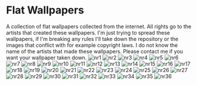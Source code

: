 # Flat Wallpapers
A collection of flat wallpapers collected from the internet.
All rights go to the artists that created these wallpapers. 
I'm just trying to spread these wallpapers, if I'm breaking any rules I'll take down the repository or the images that conflict with for example copyright laws.
I do not know the name of the artists that made these wallpapers. Please contact me if you want your wallpaper taken down.
![nr1](https://github.com/Simbaclaws/flat-wallpapers/blob/master/wallpaper1.png)
![nr2](https://github.com/Simbaclaws/flat-wallpapers/blob/master/wallpaper2.jpg)
![nr3](https://github.com/Simbaclaws/flat-wallpapers/blob/master/wallpaper3.jpg)
![nr4](https://github.com/Simbaclaws/flat-wallpapers/blob/master/wallpaper4.jpeg)
![nr5](https://github.com/Simbaclaws/flat-wallpapers/blob/master/wallpaper5.jpeg)
![nr6](https://github.com/Simbaclaws/flat-wallpapers/blob/master/wallpaper6.jpeg)
![nr7](https://github.com/Simbaclaws/flat-wallpapers/blob/master/wallpaper7.jpeg)
![nr8](https://github.com/Simbaclaws/flat-wallpapers/blob/master/wallpaper8.jpeg)
![nr9](https://github.com/Simbaclaws/flat-wallpapers/blob/master/wallpaper9.jpeg)
![nr10](https://github.com/Simbaclaws/flat-wallpapers/blob/master/wallpaper10.jpeg)
![nr11](https://github.com/Simbaclaws/flat-wallpapers/blob/master/wallpaper11.png)
![nr12](https://github.com/Simbaclaws/flat-wallpapers/blob/master/wallpaper12.jpeg)
![nr13](https://github.com/Simbaclaws/flat-wallpapers/blob/master/wallpaper13.png)
![nr14](https://github.com/Simbaclaws/flat-wallpapers/blob/master/wallpaper14.jpeg)
![nr15](https://github.com/Simbaclaws/flat-wallpapers/blob/master/wallpaper15.jpg)
![nr16](https://github.com/Simbaclaws/flat-wallpapers/blob/master/wallpaper16.jpg)
![nr17](https://github.com/Simbaclaws/flat-wallpapers/blob/master/wallpaper17.jpg)
![nr18](https://github.com/Simbaclaws/flat-wallpapers/blob/master/wallpaper18.jpg)
![nr19](https://github.com/Simbaclaws/flat-wallpapers/blob/master/wallpaper19.jpg)
![nr20](https://github.com/Simbaclaws/flat-wallpapers/blob/master/wallpaper20.jpg)
![nr21](https://github.com/Simbaclaws/flat-wallpapers/blob/master/wallpaper21.jpg)
![nr22](https://github.com/Simbaclaws/flat-wallpapers/blob/master/wallpaper22.jpg)
![nr23](https://github.com/Simbaclaws/flat-wallpapers/blob/master/wallpaper23.jpg)
![nr24](https://github.com/Simbaclaws/flat-wallpapers/blob/master/wallpaper24.jpg)
![nr25](https://github.com/Simbaclaws/flat-wallpapers/blob/master/wallpaper25.jpg)
![nr26](https://github.com/Simbaclaws/flat-wallpapers/blob/master/wallpaper26.jpg)
![nr27](https://github.com/Simbaclaws/flat-wallpapers/blob/master/wallpaper27.jpg)
![nr28](https://github.com/Simbaclaws/flat-wallpapers/blob/master/wallpaper28.png)
![nr29](https://github.com/Simbaclaws/flat-wallpapers/blob/master/wallpaper29.jpg)
![nr30](https://github.com/Simbaclaws/flat-wallpapers/blob/master/wallpaper30.jpg)
![nr31](https://github.com/Simbaclaws/flat-wallpapers/blob/master/wallpaper31.jpg)
![nr32](https://github.com/Simbaclaws/flat-wallpapers/blob/master/wallpaper32.jpg)
![nr33](https://github.com/Simbaclaws/flat-wallpapers/blob/master/wallpaper33.png)
![nr34](https://github.com/Simbaclaws/flat-wallpapers/blob/master/wallpaper34.jpeg)
![nr35](https://github.com/Simbaclaws/flat-wallpapers/blob/master/wallpaper35.jpeg)
![nr36](https://github.com/Simbaclaws/flat-wallpapers/blob/master/wallpaper36.png)